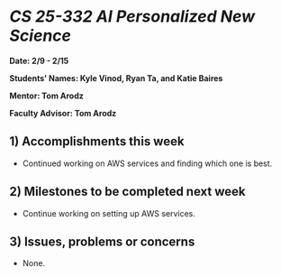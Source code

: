 # *CS 25-332 AI Personalized New Science*

**Date: 2/9 - 2/15**

**Students' Names: Kyle Vinod, Ryan Ta, and Katie Baires**

**Mentor: Tom Arodz**

**Faculty Advisor: Tom Arodz**

## 1) Accomplishments this week ##
   - Continued working on AWS services and finding which one is best.

## 2) Milestones to be completed next week ##
   - Continue working on setting up AWS services. 

## 3) Issues, problems or concerns ##
   - None.

